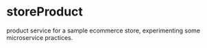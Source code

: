 # storeProduct
product service for a sample ecommerce store, experimenting some microservice practices.
